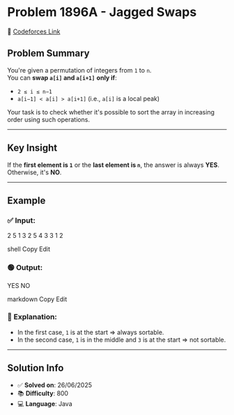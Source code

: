 # Problem 1896A - Jagged Swaps

🔗 [Codeforces Link](https://codeforces.com/problemset/problem/1896/A)

## Problem Summary
You're given a permutation of integers from `1` to `n`.  
You can **swap `a[i]` and `a[i+1]`** **only if**:
- `2 ≤ i ≤ n−1`
- `a[i−1] < a[i] > a[i+1]` (i.e., `a[i]` is a local peak)

Your task is to check whether it's possible to sort the array in increasing order using such operations.

---

## Key Insight
If the **first element is `1`** or the **last element is `n`**, the answer is always **YES**.  
Otherwise, it's **NO**.

---

## Example

### ✅ Input:
2
5
1 3 2 5 4
3
3 1 2

shell
Copy
Edit

### 🟢 Output:
YES
NO

markdown
Copy
Edit

### 📝 Explanation:
- In the first case, `1` is at the start ⇒ always sortable.
- In the second case, `1` is in the middle and `3` is at the start ⇒ not sortable.

---

## Solution Info
- ✅ **Solved on**: 26/06/2025  
- 📚 **Difficulty**: 800  
- 💻 **Language**: Java